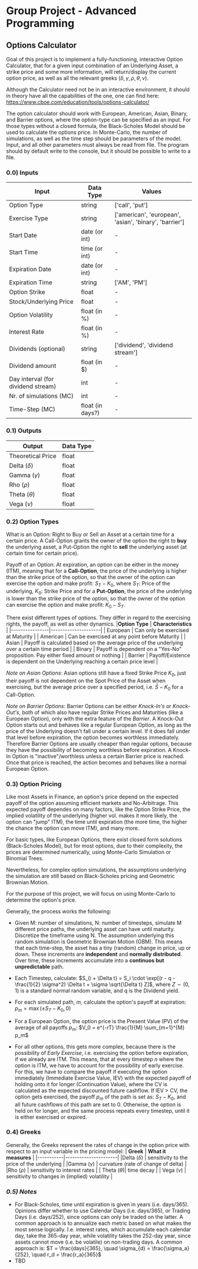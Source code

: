 # Group Project - Advanced Programming

## Options Calculator

Goal of this project is to implement a fully-functioning, interactive Option Calculator, that for a given input combination of an Underlying Asset, a strike price and some more information, will return/display the current option price, as well as all the relevant greeks ($\delta, \gamma, \rho, \theta, \nu$).

Although the Calculator need not be in an interactive environment, it should in theory have all the capabilities of the one, one can find here: https://www.cboe.com/education/tools/options-calculator/

The option calculator should work with European, American, Asian, Binary, and Barrier options, where the option-type can be specified as an input.
For those types without a closed formula, the Black-Scholes Model should be used to calculate the options price. 
In Monte-Carlo, the number of simulations, as well as the time step should be parameters of the model. Input, and all other parameters must always be read from file. The program should by default write to the console, but it should be possible to write to a file.

### 0.0) Inputs

| **Input** | **Data Type** | **Values** |
|-------------------|-------------------|-------------------|
| Option Type       | string            |['call', 'put']    |
| Exercise Type     | string            |['american', 'european', 'asian', 'binary', 'barrier']|
| Start Date        | date (or int)     | -                 |
| Start Time        | time (or int)     | -                 |
| Expiration Date   | date (or int)     | -                 |
| Expiration Time   | string            | ['AM', 'PM']      |
| Option Strike     | float             | -                 |
| Stock/Underlying Price| float         | -                 |
| Option Volatility | float (in %)      | -                 |
| Interest Rate     | float (in %)      | -                 |
| Dividends (optional) | string         | ['dividend', 'dividend stream']|
| Dividend amount   | float (in $)      | -                 |
| Day interval (for dividend stream)| int | -               |
| Nr. of simulations (MC) | int         | -                 |
| Time-Step (MC)    | float (in days?)  | -                 |



### 0.1) Outputs

| **Output** | **Data Type** |
|-------------------|-------------------|
| Theoretical Price | float             |
| Delta ($\delta$)  | float             |
| Gamma ($\gamma$)  | float             |
| Rho   ($\rho$)    | float             |
| Theta ($\theta$)  | float             |
| Vega  ($\nu$)     | float             |



### 0.2) Option Types

What is an Option: Right to Buy or Sell an Asset at a certain time for a certain price. A Call-Option grants the owner of the option the right to **buy** the underlying asset, a Put-Option the right to **sell** the underlying asset (at certain time for certain price). 

Payoff of an Option: At expiration, an option can be either in the money (ITM), meaning that for a **Call-Option**, the price of the underlying is higher than the strike price of the option, so that the owner of the option can exercise the option and make profit: $S_T - K_0$, where $S_T$: Price of the underlying, $K_0$: Strike Price and for a **Put-Option**, the price of the underlying is lower than the strike price of the option, so that the owner of the option can exercise the option and make profit: $K_0 - S_T$.

There exist different types of options. They differ in regard to the exercising rights, the payoff, as well as other dynamics. 
|**Option Type** | **Characteristics** |
|----------------|---------------------|
| European       | Can only be exercised at Maturity |
| American       | Can be exercised at any point before Maturity |
| Asian          | Payoff is calculated based on the average price of the underlying over a certain time period |
| Binary         | Payoff is dependent on a "Yes-No" proposition. Pay either fixed amount or nothing |
| Barrier        | Payoff/Existence is dependent on the Underlying reaching a certain price level |

*Note on Asian Options*: Asian options still have a fixed Strike Price $K_0$, just their payoff is not dependent on the Spot Price of the Asset when exercising, but the average price over a specified period, i.e. $\bar{S} - K_0$ for a Call-Option.

*Note on Barrier Options*: Barrier Options can be either *Knock-In's* or *Knock-Out's*, both of which also have regular Strike Prices and Maturities (like a European Option), only with the extra feature of the *Barrier*. A Knock-Out Option starts out and behaves like a regular European Option, as long as the price of the Underlying doesn't fall under a certain level. If it does fall under that level before expiration, the option becomes worthless immediately. Therefore Barrier Options are usually cheaper than regular options, because they have the possibility of becoming worthless before expiration. A Knock-In Option is "inactive"/worthless unless a certain Barrier price is reached. Once that price is reached, the action becomes and behaves like a normal European Option.


### 0.3) Option Pricing

Like most Assets in Finance, an option's price depend on the expected payoff of the option assuming efficient markets and No-Arbitrage. This expected payoff dependes on many factors, like the Option Strike Price, the implied volatility of the underlying (higher vol. makes it more likely, the option can "jump" ITM), the time until expiration (the more time, the higher the chance the option can move ITM), and many more. 

For basic types, like European Options, there exist closed form solutions (Black-Scholes Model), but for most options, due to their complexity, the prices are determined numerically, using Monte-Carlo Simulation or Binomial Trees.

Nevertheless, for complex option simulations, the assumptions underlying the simulation are still based on Black-Scholes pricing and Geometric Brownian Motion. 

For the purpose of this project, we will focus on using Monte-Carlo to determine the option's price. 

Generally, the process works the following: 
- Given M: number of simulations, N: number of timesteps, simulate M different price paths, the underlying asset can have until maturity. Discretize the timeframe using N. The assumption underlying this random simulation is Geometric Brownian Motion (GBM). This means that each time-step, the asset has a tiny (random) change in price, up or down. These increments are **independent** and **normally distributed**. Over time, these increments accumulate into a **continuos but unpredictable** path. 
- Each Timestep, calculate: $S_{i + \Delta t} = S_i \cdot \exp[(r - q - \frac{1}{2} \sigma^2) \Delta t + \sigma \sqrt{\Delta t} Z]$, where $Z \sim (0,1)$ is a standard normal random variable, and q is the Dividend yield. 
- For each simulated path, $m$, calculate the option's payoff at expiration: $p_m = \max(\pm S_T - K_0, 0)$
- For a European Option, the option price is the Present Value (PV) of the average of all payoffs $p_m$: $V_0 = e^{-rT} \frac{1}{M} \sum_{m=1}^{M} p_m$

- For all other options, this gets more complex, because there is the possibility of *Early Exercise*, i.e. exercising the option before expiration, if we already are ITM. This means, that at every timestep $n$ where the option is ITM, we have to account for the possibility of early exercise. For this, we have to compare the payoff if executing the option immediately (Immediate Exercise Value, IEV) with the expected payoff of holding onto it for longer (Continuation Value), where the CV is calculated as the expected discounted future cashflow. If IEV > CV, the option gets exercised, the payoff $p_m$ of the path is set as: $S_T - K_0$, and all future cashflows of this path are set to 0. Otherwise, the option is held on for longer, and the same process repeats every timestep, until it is either exercised or expired.


### 0.4) Greeks

Generally, the Greeks represent the rates of change in the option price with respect to an input variable in the pricing model:
| **Greek** | **What it measures** |
|-----------|----------------------|
|Delta ($\delta$) | sensitivity to the price of the underlying |
|Gamma ($\gamma$) | curvature (rate of change of delta) |
|Rho ($\rho$) | sensitivity to interest rates | 
| Theta ($\theta$)| time decay |
| Vega ($\nu$) | sensitivity to changes in (implied) volatility |



### *0.5) Notes*

- For Black-Scholes, time until expiration is given in years (i.e. days/365). Opinions differ whether to use Calendar Days (i.e. days/365), or Trading Days (i.e. days/252), since options can only be traded on the latter. A common approach is to annualize each metric based on what makes the most sense logically. I.e. interest rates, which accumulate each calendar day, take the 365-day year, while volatility takes the 252-day year, since assets cannot move (i.e. be volatile) on non-trading days. A common approach is: $T = \frac{days}{365}, \quad \sigma_{d} = \frac{\sigma_a}{252}, \quad r_d = \frac{r_a}{365}$
- TBD



